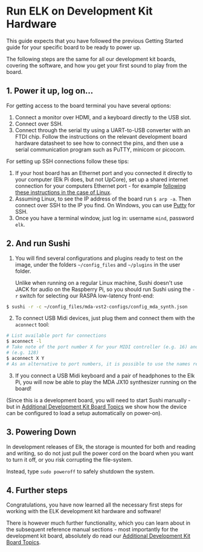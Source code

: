 # Run ELK on Development Kit Hardware

This guide expects that you have followed the previous Getting Started guide for your specific board to be ready to power up.

The following steps are the same for all our development kit boards, covering the software, and how you get your first sound to play from the board.

## 1. Power it up, log on...

For getting access to the board terminal you have several options:

  1. Connect a monitor over HDMI, and a keyboard directly to the USB slot.
  2. Connect over SSH.
  3. Connect through the serial tty using a UART-to-USB converter with an FTDI chip. Follow the instructions on the relevant development board hardware datasheet to see how to connect the pins, and then use a serial communication program such as PuTTY, minicom or picocom.

For setting up SSH connections follow these tips:

  1. If your host board has an Ethernet port and you connected it directly to your computer (Elk Pi does, but not UpCore), set up a shared internet connection for your computers Ethernet port - for example [following these instructions in the case of Linux](https://www.cesariogarcia.com/?p=611).
  2. Assuming Linux, to see the IP address of the board run `$ arp -a`. Then connect over SSH to the IP you find. On Windows, you can use [Putty](https://www.putty.org/) for SSH.
  3. Once you have a terminal window, just log in: username `mind`, password `elk`.

## 2. And run Sushi

1. You will find several configurations and plugins ready to test on the image, under the folders `~/config_files` and `~/plugins` in the user folder.

   Unlike when running on a regular Linux machine, Sushi doesn't use JACK for audio on the Raspberry Pi, so you should run Sushi using the `-r` switch for selecting our RASPA low-latency front-end:

```bash
$ sushi -r -c ~/config_files/mda-vst2-configs/config_mda_synth.json 
```

2. To connect USB Midi devices, just plug them and connect them with the `aconnect` tool:

```bash
# List available port for connections
$ aconnect -l
# Take note of the port number X for your MIDI controller (e.g. 16) and the one Y assigned to Sushi
# (e.g. 128)
$ aconnect X Y
# As an alternative to port numbers, it is possible to use the names reported by aconnect -l
```

3. If you connect a USB Midi keyboard and a pair of headphones to the Elk Pi, you will now be able to play the MDA JX10 synthesizer running on the board!

(Since this is a development board, you will need to start Sushi manually - but in [Additional Development Kit Board Topics](devkit_further_topics.md) we show how the device can be configured to load a setup automatically on power-on).

## 3. Powering Down

In development releases of Elk, the storage is mounted for both and reading and writing, so do not just pull the power cord on the board when you want to turn it off, or you risk corrupting the file-system.

Instead, type `sudo poweroff` to safely shutdown the system.

## 4. Further steps

Congratulations, you have now learned all the necessary first steps for working with the ELK development kit hardware and software!

There is however much further functionality, which you can learn about in the subsequent reference manual sections - most importantly for the development kit board, absolutely do read our [Additional Development Kit Board Topics](devkit_further_topics.md).